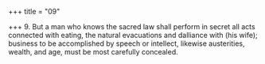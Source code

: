 +++
title = "09"

+++
9. But a man who knows the sacred law shall perform in secret all acts connected with eating, the natural evacuations and dalliance with (his wife); business to be accomplished by speech or intellect, likewise austerities, wealth, and age, must be most carefully concealed.
